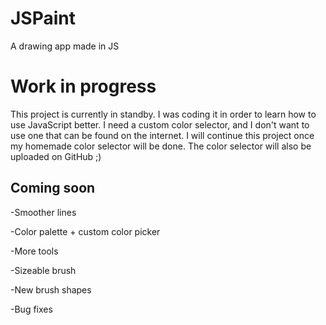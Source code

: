 # JSPaint
A drawing app made in JS


# Work in progress

This project is currently in standby. I was coding it in order to learn how to use JavaScript better. I need a custom
color selector, and I don't want to use one that can be found on the internet. I will continue this project once my
homemade color selector will be done. The color selector will also be uploaded on GitHub ;)

## Coming soon

-Smoother lines

-Color palette + custom color picker

-More tools

  -Sizeable brush

  -New brush shapes

-Bug fixes
